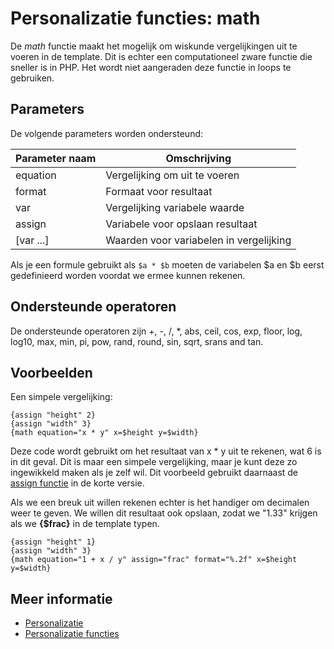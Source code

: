 # Personalizatie functies: math

De *math* functie maakt het mogelijk om wiskunde vergelijkingen uit te voeren 
in de template. Dit is echter een computationeel zware functie die sneller 
is in PHP. Het wordt niet aangeraden deze functie in loops te gebruiken.

## Parameters

De volgende parameters worden ondersteund:

| Parameter naam | Omschrijving                           |
|---------------|-----------------------------------------|
| equation      | Vergelijking om uit te voeren           |
| format        | Formaat voor resultaat                  |
| var           | Vergelijking variabele waarde           |
| assign        | Variabele voor opslaan resultaat        |
| \[var ...\]   | Waarden voor variabelen in vergelijking |

Als je een formule gebruikt als `$a * $b` moeten de variabelen $a en $b 
eerst gedefinieerd worden voordat we ermee kunnen rekenen.

## Ondersteunde operatoren

De ondersteunde operatoren zijn +, -, /, *, abs, ceil, cos, exp, floor, 
log, log10, max, min, pi, pow, rand, round, sin, sqrt, srans and tan.

## Voorbeelden

Een simpele vergelijking:

    {assign "height" 2}
    {assign "width" 3}
    {math equation="x * y" x=$height y=$width}
    
Deze code wordt gebruikt om het resultaat van x * y uit te rekenen, wat 6 is in 
dit geval. Dit is maar een simpele vergelijking, maar je kunt deze zo ingewikkeld 
maken als je zelf wil. Dit voorbeeld gebruikt daarnaast de [assign functie](./personalization-functions-assign) 
in de korte versie.

Als we een breuk uit willen rekenen echter is het handiger om decimalen 
weer te geven. We willen dit resultaat ook opslaan, zodat we "1.33" krijgen 
als we **{$frac}** in de template typen.

    {assign "height" 1}
    {assign "width" 3}
    {math equation="1 + x / y" assign="frac" format="%.2f" x=$height y=$width}
    
## Meer informatie

* [Personalizatie](./personalization)
* [Personalizatie functies](./personalization-functions)

